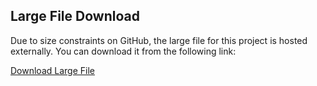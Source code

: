 ## Large File Download

Due to size constraints on GitHub, the large file for this project is hosted externally. You can download it from the following link:

[Download Large File](https://drive.google.com/file/d/1VS1M5ZS8HMM_-VQKSPjp0hkmRtGhgN_A/view?usp=sharing)
